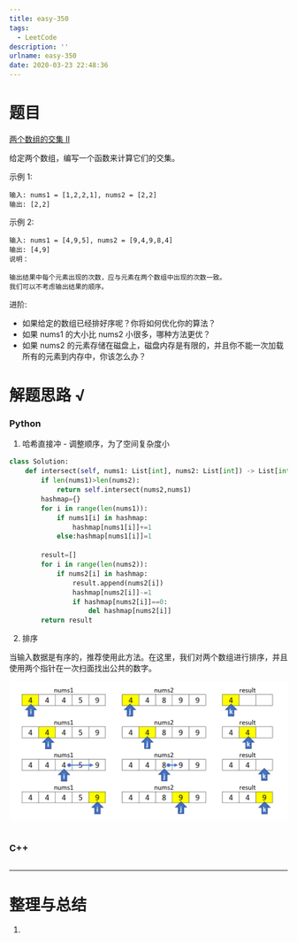 ```yaml
---
title: easy-350
tags:
  - LeetCode
description: ''
urlname: easy-350
date: 2020-03-23 22:48:36
---
```


# 题目

[两个数组的交集 II](https://leetcode-cn.com/problems/intersection-of-two-arrays-ii/)

给定两个数组，编写一个函数来计算它们的交集。

示例 1:

```
输入: nums1 = [1,2,2,1], nums2 = [2,2]
输出: [2,2]
```


示例 2:

```
输入: nums1 = [4,9,5], nums2 = [9,4,9,8,4]
输出: [4,9]
说明：

输出结果中每个元素出现的次数，应与元素在两个数组中出现的次数一致。
我们可以不考虑输出结果的顺序。
```

进阶:

- 如果给定的数组已经排好序呢？你将如何优化你的算法？
- 如果 nums1 的大小比 nums2 小很多，哪种方法更优？
- 如果 nums2 的元素存储在磁盘上，磁盘内存是有限的，并且你不能一次加载所有的元素到内存中，你该怎么办？



# 解题思路 √

### Python

1. 哈希直接冲 - 调整顺序，为了空间复杂度小

```python
class Solution:
    def intersect(self, nums1: List[int], nums2: List[int]) -> List[int]:
        if len(nums1)>len(nums2):
            return self.intersect(nums2,nums1)
        hashmap={}
        for i in range(len(nums1)):
            if nums1[i] in hashmap:
                hashmap[nums1[i]]+=1
            else:hashmap[nums1[i]]=1
                
        result=[]
        for i in range(len(nums2)):
            if nums2[i] in hashmap:
                result.append(nums2[i])
                hashmap[nums2[i]]-=1
                if hashmap[nums2[i]]==0:
                    del hashmap[nums2[i]]
        return result
```

2. 排序

当输入数据是有序的，推荐使用此方法。在这里，我们对两个数组进行排序，并且使用两个指针在一次扫面找出公共的数字。

![在这里插入图片描述](easy-350/aHR0cHM6Ly9waWMubGVldGNvZGUtY24uY29tL0ZpZ3VyZXMvMzUwLzM1MF9hcHByb2FjaDItdjIucG5n.jfif)


```python

```



### C++

```cpp

```

---



# 整理与总结

1. 

